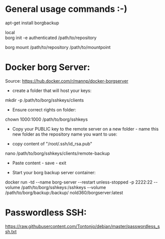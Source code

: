 # General usage commands :-)

apt-get install borgbackup

local  
borg init -e authenticated /path/to/repository

borg mount /path/to/repository /path/to/mountpoint

# Docker borg Server:

Source: https://hub.docker.com/r/mannp/docker-borgserver

- create a folder that will host your keys:

mkdir -p /path/to/borg/sshkeys/clients

- Ensure correct rights on folder:

chown 1000:1000 /path/to/borg/sshkeys

- Copy your PUBLIC key to the remote server on a new folder - name this new folder as the repository name you want to use:

- copy content of "/root/.ssh/id_rsa.pub"

nano /path/to/borg/sshkeys/clients/remote-backup

- Paste content - save - exit

- Start your borg backup server container:

docker run -td --name borg-server --restart unless-stopped -p 2222:22 --volume /path/to/borg/sshkeys:/sshkeys --volume /path/to/borg/backup:/backup/ nold360/borgserver:latest


# Passwordless SSH:

https://raw.githubusercontent.com/Tontonjo/debian/master/passwordless_ssh.txt
